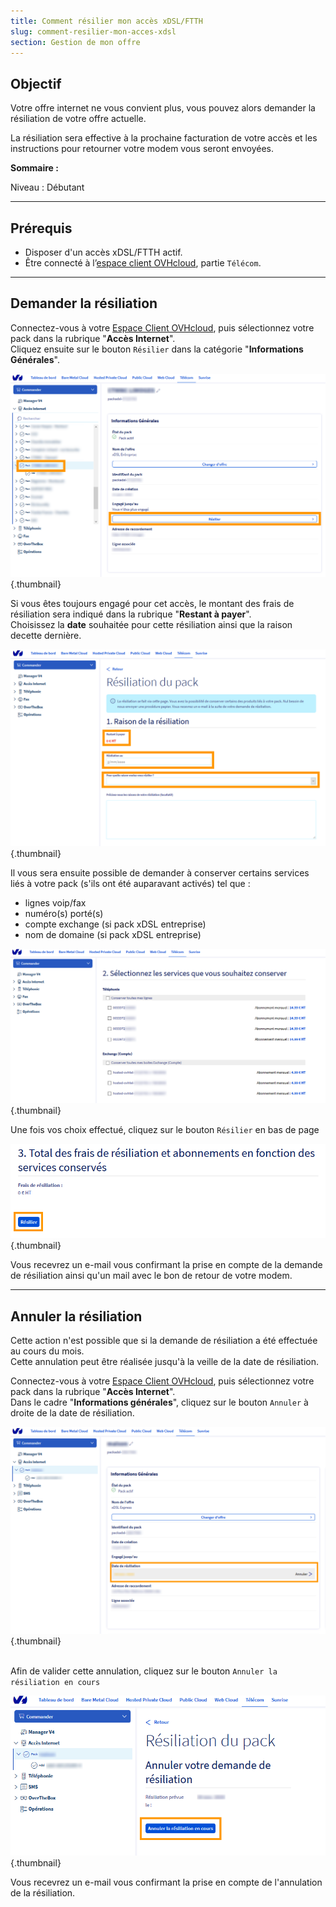 ```yaml
---
title: Comment résilier mon accès xDSL/FTTH
slug: comment-resilier-mon-acces-xdsl
section: Gestion de mon offre
---
```


## Objectif

Votre offre internet ne vous convient plus, vous pouvez alors demander la résiliation de votre offre actuelle.

La résiliation sera effective à la prochaine facturation de votre accès et les instructions pour retourner votre modem vous seront envoyées.

**Sommaire :**

Niveau : Débutant

------------------------------------------------------------------------

## Prérequis

- Disposer d'un accès xDSL/FTTH actif.
- Être connecté à l’[espace client OVHcloud](https://www.ovhtelecom.fr/manager/), partie `Télécom`.

------------------------------------------------------------------------

## Demander la résiliation

Connectez-vous à votre [Espace Client OVHcloud](https://www.ovhtelecom.fr/manager/), puis sélectionnez votre pack dans la rubrique "**Accès Internet**".
<br>Cliquez ensuite sur le bouton `Résilier` dans la catégorie "**Informations Générales**".

![Resiliation acces](images/Resiliation01-edit.png){.thumbnail}

Si vous êtes toujours engagé pour cet accès, le montant des frais de résiliation sera indiqué dans la rubrique "**Restant à payer**".
<br>Choisissez la **date** souhaitée pour cette résiliation ainsi que la raison decette dernière.

![Raison resiliation](images/Resiliation02-edit.png){.thumbnail}

Il vous sera ensuite possible de demander à conserver certains services liés à votre pack (s'ils ont été auparavant activés) tel que :
- lignes voip/fax
- numéro(s) porté(s)
- compte exchange (si pack xDSL entreprise)
- nom de domaine (si pack xDSL entreprise)

![Conservation service](images/Resiliation03-edit.png){.thumbnail}

Une fois vos choix effectué, cliquez sur le bouton `Résilier` en bas de page

![Validation resiliation](images/Resiliation04-edit.png){.thumbnail}

Vous recevrez un e-mail vous confirmant la prise en compte de la demande de résiliation ainsi qu'un mail avec le bon de retour de votre modem.

------------------------------------------------------------------------

## Annuler la résiliation

Cette action n'est possible que si la demande de résiliation a été effectuée au cours du mois.
<br> Cette annulation peut être réalisée jusqu'à la veille de la date de résiliation.

Connectez-vous à votre [Espace Client OVHcloud](https://www.ovhtelecom.fr/manager/), puis sélectionnez votre pack dans la rubrique "**Accès Internet**".
<br>Dans le cadre "**Informations générales**", cliquez sur le bouton `Annuler` à droite de la date de résiliation.

![Annulation resiliation](images/Resiliation05-edit.png){.thumbnail}

<br>Afin de valider cette annulation, cliquez sur le bouton `Annuler la résiliation en cours`

![Annulation resiliation](images/Resiliation06-edit.png){.thumbnail}

Vous recevrez un e-mail vous confirmant la prise en compte de l'annulation de la résiliation.

